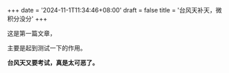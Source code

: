+++
date = '2024-11-1T11:34:46+08:00'
draft = false
title = '台风天补天，微积分没分'
+++

这是第一篇文章，

主要是起到测试一下的作用。

**台风天又要考试，真是太可恶了。**
